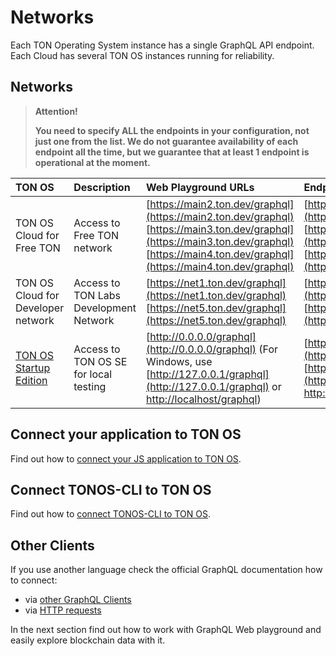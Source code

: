 # Networks

Each TON Operating System instance has a single GraphQL API endpoint. Each Cloud has several TON OS instances running for reliability.

## Networks

> **Attention!**
>
> **You need to specify ALL the endpoints in your configuration, not just one from the list. We do not guarantee availability of each endpoint all the time, but we guarantee that at least 1 endpoint is operational at the moment.**

| TON OS | Description | Web Playground URLs | Endpoint URLs |
| :--- | :--- | :--- | :--- |
| TON OS Cloud for Free TON | Access to Free TON network | [https://main2.ton.dev/graphql](https://main2.ton.dev/graphql) [https://main3.ton.dev/graphql](https://main3.ton.dev/graphql) [https://main4.ton.dev/graphql](https://main4.ton.dev/graphql) | [https://main2.ton.dev/](https://main2.ton.dev/) [https://main3.ton.dev/](https://main3.ton.dev/) [https://main4.ton.dev/](https://main4.ton.dev/) |
| TON OS Cloud for Developer network | Access to TON Labs Development Network | [https://net1.ton.dev/graphql](https://net1.ton.dev/graphql) [https://net5.ton.dev/graphql](https://net5.ton.dev/graphql) | [https://net1.ton.dev/](https://net1.ton.dev/) [https://net5.ton.dev/](https://net5.ton.dev/) |
| [TON OS Startup Edition](https://github.com/tonlabs/tonos-se) | Access to TON OS SE for local testing | [http://0.0.0.0/graphql](http://0.0.0.0/graphql) \(For Windows, use [http://127.0.0.1/graphql](http://127.0.0.1/graphql) or [http://localhost/graphql](http://localhost/graphql)\) | [http://0.0.0.0/](http://0.0.0.0/) [http://127.0.0.1/](http://127.0.0.1/) [http://localhost/](http://localhost/) |

## Connect your application to TON OS

Find out how to [connect your JS application to TON OS](../../guides/installation/2_configure_sdk.md).

## Connect TONOS-CLI to TON OS

Find out how to [connect TONOS-CLI to TON OS](https://github.com/tonlabs/tonos-cli#21-set-the-network-and-parameter-values).

## Other Clients

If you use another language check the official GraphQL documentation how to connect:

* via [other GraphQL Clients](https://graphql.org/code/)
* via [HTTP requests](https://graphql.org/learn/serving-over-http/)

In the next section find out how to work with GraphQL Web playground and easily explore blockchain data with it.

